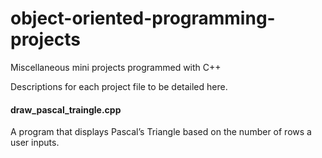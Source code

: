 # object-oriented-programming-projects
Miscellaneous mini projects programmed with C++

Descriptions for each project file to be detailed here.


#### draw_pascal_traingle.cpp
A program that displays Pascal’s Triangle based on the number of rows a user inputs.
